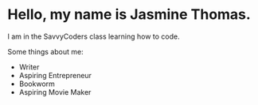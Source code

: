 # Hello, my name is Jasmine Thomas.
I am in the SavvyCoders class learning how to code.

Some things about me:
+ Writer
+ Aspiring Entrepreneur
+ Bookworm
+ Aspiring Movie Maker
